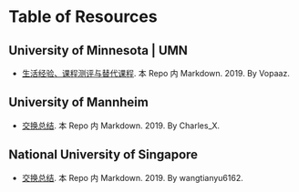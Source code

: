# Table of Resources

## University of Minnesota | UMN

- [生活经验、课程测评与替代课程](University-of-Minnesota/2019-Vopaaz/Readme.md). 本 Repo 内 Markdown. 2019. By Vopaaz.

## University of Mannheim

- [交换总结](University-of-Mannheim/2019-Charles_X/Readme.md). 本 Repo 内 Markdown. 2019. By Charles_X.

## National University of Singapore

- [交换总结](National-University-of-Singapore/Readme.md). 本 Repo 内 Markdown. 2019. By wangtianyu6162.
